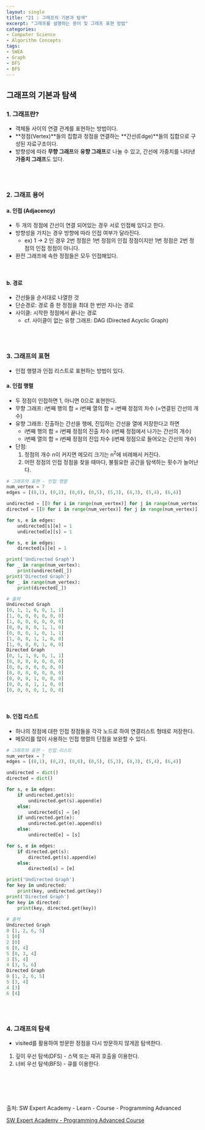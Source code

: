 ```yaml
---
layout: single
title: "21 : 그래프의 기본과 탐색"
excerpt: "그래프를 설명하는 용어 및 그래프 표현 방법"
categories: 
- Computer Science
- Algorithm Concepts
tags:
- SWEA
- Graph
- DFS
- BFS
---
```

## 그래프의 기본과 탐색

### 1. 그래프란?

- 객체들 사이의 연결 관계를 표현하는 방법이다.
- **정점(Vertex)**들의 집합과 정점을 연결하는 **간선(Edge)**들의 집합으로 구성된 자료구조이다.
- 방향성에 따라 **무향 그래프**와 **유향 그래프**로 나눌 수 있고, 간선에 가중치를 나타낸 **가중치 그래프**도 있다.

<br>

<br>

### 2. 그래프 용어

#### a. 인접 (Adjacency)

- 두 개의 정점에 간선이 연결 되어있는 경우 서로 인접해 있다고 한다.
- 방향성을 가지는 경우 방향에 따라 인접 여부가 달라진다.
  - ex) 1 -> 2 인 경우 2번 정점은 1번 정점의 인접 정점이지만 1번 정점은 2번 정점의 인접 정점이 아니다.
- 완전 그래프에 속한 정점들은 모두 인접해있다.

<br>

#### b. 경로

- 간선들을 순서대로 나열한 것
- 단순경로: 경로 중 한 정점을 최대 한 번만 지나는 경로
- 사이클: 시작한 정점에서 끝나는 경로
  - cf. 사이클이 없는 유향 그래프: DAG (Directed Acyclic Graph)

<br>

<br>

### 3. 그래프의 표현

- 인접 행렬과 인접 리스트로 표현하는 방법이 있다.

#### a. 인접 행렬

- 두 정점이 인접하면 1, 아니면 0으로 표현한다.
- 무향 그래프: i번째 행의 합 = i번째 열의 합 = i번째 정점의 차수 (=연결된 간선의 개수)
- 유향 그래프: 진출하는 간선을 행에, 진입하는 간선을 열에 저장한다고 하면
  - i번째 행의 합 = i번째 정점의 진출 차수 (i번째 정점에서 나가는 간선의 개수)
  - i번째 열의 합 = i번째 정점의 진입 차수 (i번째 정점으로 들어오는 간선의 개수)
- 단점:
  1. 정점의 개수 n이 커지면 메모리 크기는 n<sup>2</sup>에 비례해서 커진다.
  2. 어떤 정점의 인접 정점을 찾을 때마다, 불필요한 공간을 탐색하는 횟수가 늘어난다.

```python
# 그래프의 표현 - 인접 행렬
num_vertex = 7
edges = [(0,1), (0,2), (0,6), (0,5), (5,3), (4,3), (5,4), (6,4)]

undirected = [[0 for i in range(num_vertex)] for j in range(num_vertex)]
directed = [[0 for i in range(num_vertex)] for j in range(num_vertex)]

for s, e in edges:
    undirected[s][e] = 1
    undirected[e][s] = 1

for s, e in edges:
    directed[s][e] = 1

print('Undirected Graph')
for _ in range(num_vertex):
    print(undirected[_])
print('Directed Graph')
for _ in range(num_vertex):
    print(directed[_])

# 출력
Undirected Graph
[0, 1, 1, 0, 0, 1, 1]
[1, 0, 0, 0, 0, 0, 0]
[1, 0, 0, 0, 0, 0, 0]
[0, 0, 0, 0, 1, 1, 0]
[0, 0, 0, 1, 0, 1, 1]
[1, 0, 0, 1, 1, 0, 0]
[1, 0, 0, 0, 1, 0, 0]
Directed Graph
[0, 1, 1, 0, 0, 1, 1]
[0, 0, 0, 0, 0, 0, 0]
[0, 0, 0, 0, 0, 0, 0]
[0, 0, 0, 0, 0, 0, 0]
[0, 0, 0, 1, 0, 0, 0]
[0, 0, 0, 1, 1, 0, 0]
[0, 0, 0, 0, 1, 0, 0]
```

<br>

#### b. 인접 리스트

- 하나의 정점에 대한 인접 정점들을 각각 노드로 하여 연결리스트 형태로 저장한다.
- 메모리를 많이 사용하는 인접 행렬의 단점을 보완할 수 있다.

```python
# 그래프의 표현 - 인접 리스트
num_vertex = 7
edges = [(0,1), (0,2), (0,6), (0,5), (5,3), (4,3), (5,4), (6,4)]

undirected = dict()
directed = dict()

for s, e in edges:
    if undirected.get(s):
        undirected.get(s).append(e)
    else:
        undirected[s] = [e]
    if undirected.get(e):
        undirected.get(e).append(s)
    else:
        undirected[e] = [s]

for s, e in edges:
    if directed.get(s):
        directed.get(s).append(e)
    else:
        directed[s] = [e]

print('Undirected Graph')
for key in undirected:
    print(key, undirected.get(key))
print('Directed Graph')
for key in directed:
    print(key, directed.get(key))
    
# 출력
Undirected Graph
0 [1, 2, 6, 5]
1 [0]
2 [0]
6 [0, 4]
5 [0, 3, 4]
3 [5, 4]
4 [3, 5, 6]
Directed Graph
0 [1, 2, 6, 5]
5 [3, 4]
4 [3]
6 [4]
```

<br>

<br>

### 4. 그래프의 탐색


- visited를 활용하여 방문한 정점을 다시 방문하지 않게끔 탐색한다.

1. 깊이 우선 탐색(DFS) - 스택 또는 재귀 호출을 이용한다.
2. 너비 우선 탐색(BFS) - 큐를 이용한다.

<br>

<br>

<br>

<br>

출처: SW Expert Academy - Learn - Course - Programming Advanced

[SW Expert Academy - Programming Advanced Course](https://swexpertacademy.com/main/learn/course/subjectList.do?courseId=AVuPDYSqAAbw5UW6)

